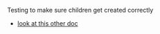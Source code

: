 Testing to make sure children get created correctly

- [look at this other doc](../../getting-started-admin/catalog.md)
